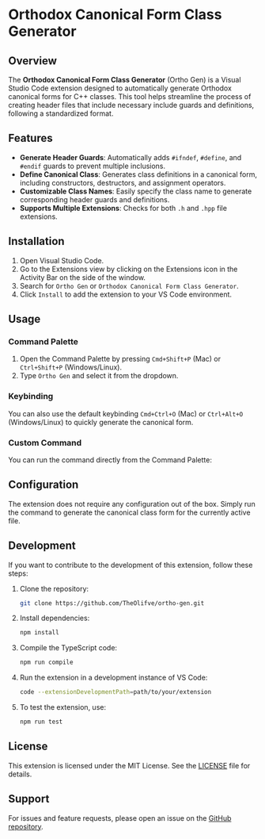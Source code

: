 # Orthodox Canonical Form Class Generator

## Overview

The **Orthodox Canonical Form Class Generator** (Ortho Gen) is a Visual Studio Code extension designed to automatically generate Orthodox canonical forms for C++ classes. This tool helps streamline the process of creating header files that include necessary include guards and definitions, following a standardized format.

## Features

- **Generate Header Guards**: Automatically adds `#ifndef`, `#define`, and `#endif` guards to prevent multiple inclusions.
- **Define Canonical Class**: Generates class definitions in a canonical form, including constructors, destructors, and assignment operators.
- **Customizable Class Names**: Easily specify the class name to generate corresponding header guards and definitions.
- **Supports Multiple Extensions**: Checks for both `.h` and `.hpp` file extensions.

## Installation

1. Open Visual Studio Code.
2. Go to the Extensions view by clicking on the Extensions icon in the Activity Bar on the side of the window.
3. Search for `Ortho Gen` or `Orthodox Canonical Form Class Generator`.
4. Click `Install` to add the extension to your VS Code environment.

## Usage

### Command Palette

1. Open the Command Palette by pressing `Cmd+Shift+P` (Mac) or `Ctrl+Shift+P` (Windows/Linux).
2. Type `Ortho Gen` and select it from the dropdown.

### Keybinding

You can also use the default keybinding `Cmd+Ctrl+O` (Mac) or `Ctrl+Alt+O` (Windows/Linux) to quickly generate the canonical form.

### Custom Command

You can run the command directly from the Command Palette:



## Configuration

The extension does not require any configuration out of the box. Simply run the command to generate the canonical class form for the currently active file.

## Development

If you want to contribute to the development of this extension, follow these steps:

1. Clone the repository:
    ```bash
    git clone https://github.com/TheOlifve/ortho-gen.git
    ```

2. Install dependencies:
    ```bash
    npm install
    ```

3. Compile the TypeScript code:
    ```bash
    npm run compile
    ```

4. Run the extension in a development instance of VS Code:
    ```bash
    code --extensionDevelopmentPath=path/to/your/extension
    ```

5. To test the extension, use:
    ```bash
    npm run test
    ```

## License

This extension is licensed under the MIT License. See the [LICENSE](LICENSE) file for details.

## Support

For issues and feature requests, please open an issue on the [GitHub repository](https://github.com/TheOlifve/ortho-gen/issues).
